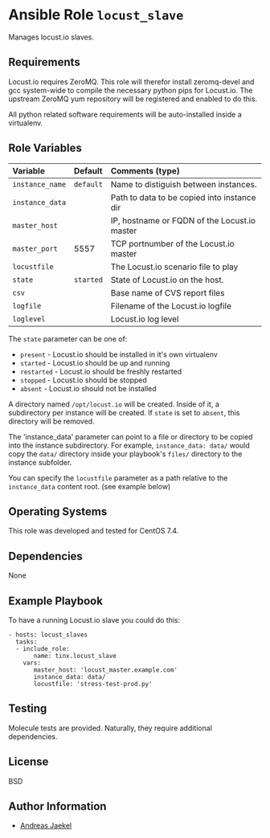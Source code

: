# Ansible Role `locust_slave`

Manages locust.io slaves.

## Requirements

Locust.io requires ZeroMQ. This role will therefor install
zeromq-devel and gcc system-wide to compile the necessary python
pips for Locust.io. The upstream ZeroMQ yum repository will be
registered and enabled to do this.

All python related software requirements will be auto-installed
inside a virtualenv.

## Role Variables

| Variable        | Default  | Comments (type)                               |
| :---            | :---     | :---                                          |
| `instance_name` | `default` | Name to distiguish between instances.        |
| `instance_data` |           | Path to data to be copied into instance dir  |
| `master_host`   |           | IP, hostname or FQDN of the Locust.io master |
| `master_port`   | 5557      | TCP portnumber of the Locust.io master       |
| `locustfile`    |           | The Locust.io scenario file to play          |
| `state`         | `started` | State of Locust.io on the host.              |
| `csv`           |           | Base name of CVS report files                |
| `logfile`       |           | Filename of the Locust.io logfile            |
| `loglevel`      |           | Locust.io log level                          |

The `state` parameter can be one of:

* `present` - Locust.io should be installed in it's own virtualenv
* `started` - Locust.io should be up and running
* `restarted` - Locust.io should be freshly restarted
* `stopped` - Locust.io should be stopped
* `absent` - Locust.io should not be installed

A directory named `/opt/locust.io` will be created. Inside of it, a
subdirectory per instance will be created. If `state` is set to `absent`,
this directory will be removed.

The 'instance_data' parameter can point to a file or directory to
be copied into the instance subdirectory. For example, `instance_data: data/`
would copy the `data/` directory inside your playbook's `files/` directory
to the instance subfolder.

You can specify the `locustfile` parameter as a path relative to the
`instance_data` content root. (see example below)

## Operating Systems

This role was developed and tested for CentOS 7.4.

## Dependencies

None

## Example Playbook

To have a running Locust.io slave you could do this:

    - hosts: locust_slaves
      tasks:
      - include_role:
           name: tinx.locust_slave
        vars:
           master_host: 'locust_master.example.com'
           instance_data: data/
           locustfile: 'stress-test-prod.py'

## Testing

Molecule tests are provided. Naturally, they require additional dependencies.

## License

BSD

## Author Information

 - [Andreas Jaekel](https://github.com/tinx/)
